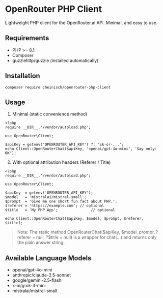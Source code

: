 # OpenRouter PHP Client

Lightweight PHP client for the OpenRouter.ai API. Minimal, and easy to use.

## Requirements

* PHP >= 8.1
* Composer
* guzzlehttp/guzzle (installed automatically)

## Installation

`composer require cheinisch/openrouter-php-client`

## Usage

1) Minimal (static convenience method)
```
<?php
require __DIR__.'/vendor/autoload.php';

use OpenRouter\Client;

$apiKey = getenv('OPENROUTER_API_KEY') ?: 'sk-or-...';
echo Client::OpenRouterChat($apiKey, 'openai/gpt-4o-mini', 'Say only: OK');
```

2) With optional attribution headers (Referer / Title)
```
<?php
require __DIR__.'/vendor/autoload.php';

use OpenRouter\Client;

$apiKey  = getenv('OPENROUTER_API_KEY');
$model   = 'mistralai/mistral-small';
$prompt  = 'Give me one short fun fact about PHP.';
$referer = 'https://example.com'; // optional
$title   = 'My PHP App';               // optional

echo Client::OpenRouterChat($apiKey, $model, $prompt, $referer, $title);
```
> Note: The static method OpenRouterChat($apiKey, $model, $prompt, ?$referer = null, ?$title = null) is a wrapper for chat(...) and returns only the plain answer string.

## Available Language Models

* openai/gpt-4o-mini
* anthropic/claude-3.5-sonnet
* google/gemini-2.5-flash
* x-ai/grok-3-mini
* mistralai/mistral-small
